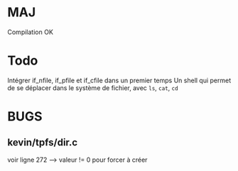 # MAJ

Compilation OK

# Todo
Intégrer if_nfile, if_pfile et if_cfile dans un premier temps
Un shell qui permet de se déplacer dans le système de fichier, avec ``ls``, ``cat``, ``cd``


# BUGS

## kevin/tpfs/dir.c

voir ligne 272 --> valeur != 0 pour forcer à créer

